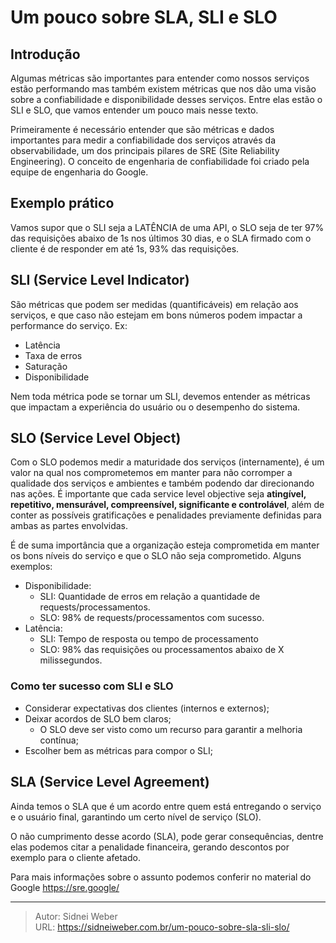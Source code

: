 # Um pouco sobre SLA, SLI e SLO

<!--more-->

## Introdução

Algumas métricas são importantes para entender como nossos serviços estão performando mas também existem métricas que nos dão uma visão sobre a confiabilidade e  disponibilidade desses serviços. Entre elas estão o SLI e SLO, que vamos entender um pouco mais nesse texto.

Primeiramente é necessário entender que são métricas e dados importantes para medir a confiabilidade dos serviços através da observabilidade, um dos principais pilares de SRE (Site Reliability Engineering). O conceito de engenharia de confiabilidade foi criado pela equipe de engenharia do Google.

## Exemplo prático

Vamos supor que o SLI seja a LATÊNCIA de uma API, o SLO seja de ter 97% das requisições abaixo de 1s nos últimos 30 dias, e o SLA firmado com o cliente é de responder em até 1s, 93% das requisições.

## SLI (Service Level Indicator)

São métricas que podem ser medidas (quantificáveis) em relação aos serviços, e que caso não estejam em bons números podem impactar a performance do serviço. Ex:

* Latência
* Taxa de erros
* Saturação
* Disponibilidade

Nem toda métrica pode se tornar um SLI, devemos entender as métricas que impactam a experiência do usuário ou o desempenho do sistema.

## SLO (Service Level Object)

Com o SLO podemos medir a maturidade dos serviços (internamente), é um valor na qual nos comprometemos em manter para não corromper a qualidade dos serviços e ambientes e também podendo dar direcionando nas ações. É importante que cada service level objective seja **atingível, repetitivo, mensurável, compreensível, significante e controlável**, além de conter as possíveis gratificações e penalidades previamente definidas para ambas as partes envolvidas.

É de suma importância que a organização esteja comprometida em manter os bons níveis do serviço e que o SLO não seja comprometido. Alguns exemplos:

* Disponibilidade:
  * SLI: Quantidade de erros em relação a quantidade de requests/processamentos.
  * SLO: 98% de requests/processamentos com sucesso.
* Latência:
  * SLI: Tempo de resposta ou tempo de processamento
  * SLO: 98% das requisições ou processamentos abaixo de X milissegundos.

### Como ter sucesso com SLI e SLO

* Considerar expectativas dos clientes (internos e externos);
* Deixar acordos de SLO bem claros;
  * O SLO deve ser visto como um recurso para garantir a melhoria contínua;
* Escolher bem as métricas para compor o SLI;

## SLA (Service Level Agreement)

Ainda temos o SLA que é um acordo entre quem está entregando o serviço e o usuário final, garantindo um certo nível de serviço (SLO).

O não cumprimento desse acordo (SLA), pode gerar consequências, dentre elas podemos citar a penalidade financeira, gerando descontos por exemplo para o cliente afetado.

Para mais informações sobre o assunto podemos conferir no material do Google https://sre.google/


---

> Autor: Sidnei Weber  
> URL: https://sidneiweber.com.br/um-pouco-sobre-sla-sli-slo/  

